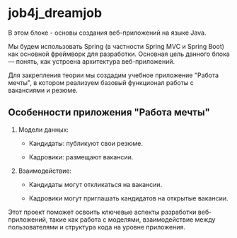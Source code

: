 # job4j_dreamjob

В этом блоке - основы создания веб-приложений на языке Java.

Мы будем использовать Spring (в частности Spring MVC и Spring Boot) как основной фреймворк для разработки.
Основная цель данного блока — понять, как устроена архитектура веб-приложений.

Для закрепления теории мы создадим учебное приложение "Работа мечты", в котором реализуем базовый функционал работы с вакансиями и резюме.

Особенности приложения "Работа мечты"
---------------------------------------
  1. Модели данных:

     - Кандидаты: публикуют свои резюме.

     - Кадровики: размещают вакансии.
  3. Взаимодействие:

     - Кандидаты могут откликаться на вакансии.

     - Кадровики могут приглашать кандидатов на открытые вакансии.
    
Этот проект поможет освоить ключевые аспекты разработки веб-приложений, такие как работа с моделями, взаимодействие между пользователями и структура кода на уровне приложения.
